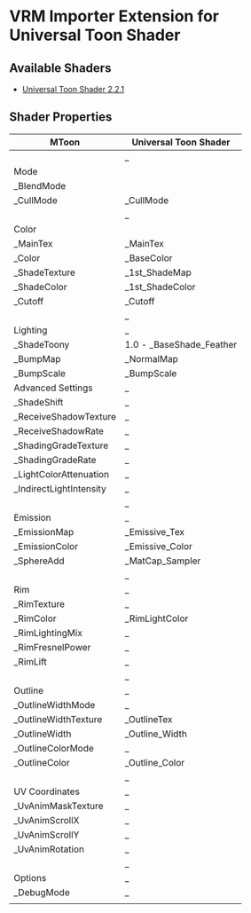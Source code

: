 # VRM Importer Extension for Universal Toon Shader

## Available Shaders
- [Universal Toon Shader 2.2.1](https://github.com/unity3d-jp/UnityChanToonShaderVer2_Project/releases/tag/urp-2.2.1)

## Shader Properties
| MToon                   | Universal Toon Shader    |
|-------------------------|--------------------------|
|                         | _                        |
| Mode                    |                          |
| _BlendMode              |                          |
| _CullMode               | _CullMode                |
|                         | _                        |
| Color                   |                          |
| _MainTex                | _MainTex                 |
| _Color                  | _BaseColor               |
| _ShadeTexture           | _1st_ShadeMap            |
| _ShadeColor             | _1st_ShadeColor          |
| _Cutoff                 | _Cutoff                  |
|                         | _                        |
| Lighting                | _                        |
| _ShadeToony             | 1.0 - _BaseShade_Feather |
| _BumpMap                | _NormalMap               |
| _BumpScale              | _BumpScale               |
| Advanced Settings       | _                        |
| _ShadeShift             | _                        |
| _ReceiveShadowTexture   | _                        |
| _ReceiveShadowRate      | _                        |
| _ShadingGradeTexture    | _                        |
| _ShadingGradeRate       | _                        |
| _LightColorAttenuation  | _                        |
| _IndirectLightIntensity | _                        |
|                         | _                        |
| Emission                | _                        |
| _EmissionMap            | _Emissive_Tex            |
| _EmissionColor          | _Emissive_Color          |
| _SphereAdd              | _MatCap_Sampler          |
|                         | _                        |
| Rim                     | _                        |
| _RimTexture             | _                        |
| _RimColor               | _RimLightColor           |
| _RimLightingMix         | _                        |
| _RimFresnelPower        | _                        |
| _RimLift                | _                        |
|                         | _                        |
| Outline                 | _                        |
| _OutlineWidthMode       | _                        |
| _OutlineWidthTexture    | _OutlineTex              |
| _OutlineWidth           | _Outline_Width           |
| _OutlineColorMode       | _                        |
| _OutlineColor           | _Outline_Color           |
|                         | _                        |
| UV Coordinates          | _                        |
| _UvAnimMaskTexture      | _                        |
| _UvAnimScrollX          | _                        |
| _UvAnimScrollY          | _                        |
| _UvAnimRotation         | _                        |
|                         | _                        |
| Options                 | _                        |
| _DebugMode              | _                        |
|                         |                          |
